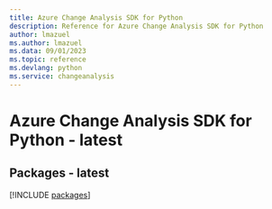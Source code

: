 ```yaml
---
title: Azure Change Analysis SDK for Python
description: Reference for Azure Change Analysis SDK for Python
author: lmazuel
ms.author: lmazuel
ms.data: 09/01/2023
ms.topic: reference
ms.devlang: python
ms.service: changeanalysis
---
```

# Azure Change Analysis SDK for Python - latest
## Packages - latest
[!INCLUDE [packages](change-analysis-index.md)]